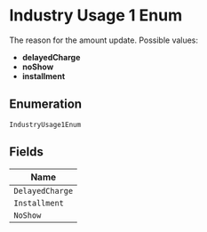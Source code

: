 
# Industry Usage 1 Enum

The reason for the amount update. Possible values:

* **delayedCharge**
* **noShow**
* **installment**

## Enumeration

`IndustryUsage1Enum`

## Fields

| Name |
|  --- |
| `DelayedCharge` |
| `Installment` |
| `NoShow` |

